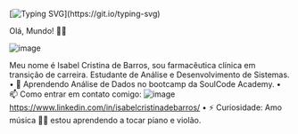 [![Typing SVG](https://readme-typing-svg.demolab.com?font=Pacifico&size=22&duration=3500&pause=600&color=010304&background=FE42FF70&center=verdadeiro&vCenter=verdadeiro&repeat=verdadeiro&width=435&lines=Ol%C3%A1%2C+Mundo!+%F0%9F%91%8B%F0%9F%98%83;Meu+nome+%C3%A9+Isabel+Cristina+de+Barros;Farmac%C3%AAutica+cl%C3%ADnica+em+transi%C3%A7%C3%A3o+de+carreira;Estudante+de+An%C3%A1lise+e+Desenvolv.+de+Sistemas;Aprendendo+An%C3%A1lise+de+Dados+na+SoulCode;Amo+m%C3%BAsica+%F0%9F%92%96%F0%9F%92%96;Estou+aprendendo+a+tocar+piano+e+viol%C3%A3o.)](https://git.io/typing-svg)

Olá, Mundo! 👋😃

![image](https://github.com/IsabelCBarros/IsabelCBarros/assets/100105009/872a5281-4cf4-4dc2-80af-7acc2619dda2)

 
Meu nome é Isabel Cristina de Barros, sou farmacêutica clínica em transição de carreira.
Estudante de Análise e Desenvolvimento de Sistemas.
•	🌱 Aprendendo Análise de Dados no bootcamp da SoulCode Academy.
•	📫 Como entrar em contato comigo:  ![image](https://github.com/IsabelCBarros/IsabelCBarros/assets/100105009/ae4445e9-e2db-4436-be70-c068a9b844df)
https://www.linkedin.com/in/isabelcristinadebarros/
•	⚡ Curiosidade: Amo música 💖💖 estou aprendendo a tocar piano e violão.

